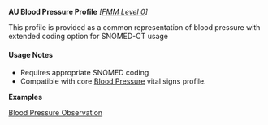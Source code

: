 **AU Blood Pressure Profile** *[[FMM Level 0](guidance.html)]*

This profile is provided as a common representation of blood pressure with extended coding option for SNOMED-CT usage

#### Usage Notes
* Requires appropriate SNOMED coding
* Compatible with core [Blood Pressure](http://hl7.org/fhir/StructureDefinition/bp) vital signs profile.

**Examples**

[Blood Pressure Observation](Observation-bloodpressure-example0.html)
